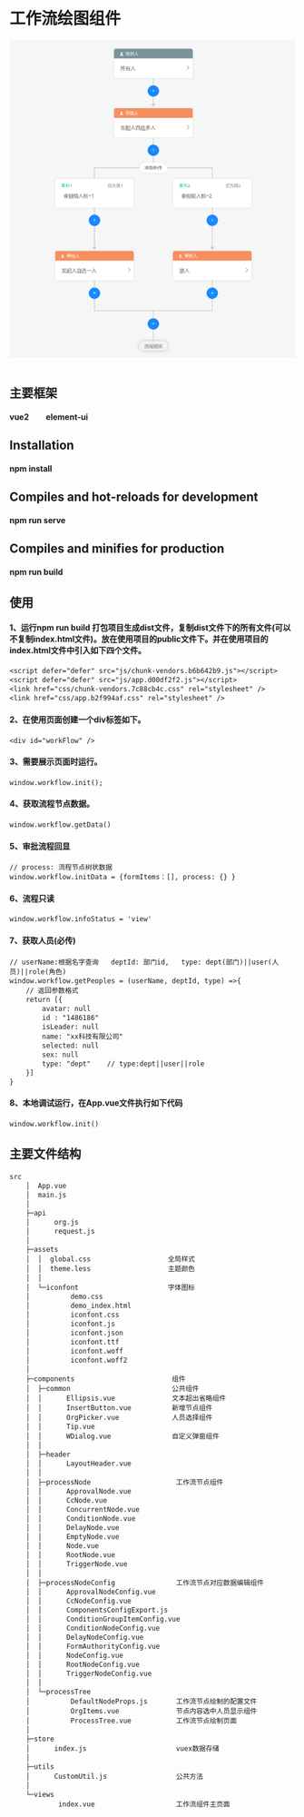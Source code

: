 # 工作流绘图组件
![img.png](img.png)
```aidl

``` 
## 主要框架  

#### vue2 &nbsp;&nbsp;&nbsp;&nbsp;&nbsp;&nbsp;&nbsp; element-ui    

## Installation  

#### npm install

## Compiles and hot-reloads for development

#### npm run serve

## Compiles and minifies for production

#### npm run build

## 使用
 
#### 1、运行npm run build 打包项目生成dist文件，复制dist文件下的所有文件(可以不复制index.html文件)。放在使用项目的public文件下。并在使用项目的index.html文件中引入如下四个文件。
 
```
<script defer="defer" src="js/chunk-vendors.b6b642b9.js"></script>
<script defer="defer" src="js/app.d00df2f2.js"></script>
<link href="css/chunk-vendors.7c88cb4c.css" rel="stylesheet" />
<link href="css/app.b2f994af.css" rel="stylesheet" />
```
#### 2、在使用页面创建一个div标签如下。
 ```
<div id="workFlow" />
 ```
#### 3、需要展示页面时运行。
 ```
window.workflow.init();
 ```
#### 4、获取流程节点数据。
 ```
window.workflow.getData()
 ```

#### 5、审批流程回显
```
// process: 流程节点树状数据
window.workflow.initData = {formItems：[], process: {} }
```

#### 6、流程只读
```
window.workflow.infoStatus = 'view'
```

#### 7、获取人员(必传)
```
// userName:根据名字查询   deptId: 部门id,   type: dept(部门)||user(人员)||role(角色)
window.workflow.getPeoples = (userName, deptId, type) =>{
    // 返回参数格式
    return [{
        avatar: null
        id : "1486186"
        isLeader: null
        name: "xx科技有限公司"
        selected: null
        sex: null
        type: "dept"    // type:dept||user||role
    }]
}
```
#### 8、本地调试运行，在App.vue文件执行如下代码
```
window.workflow.init()
```

## 主要文件结构
```
src
    │  App.vue
    │  main.js
    │  
    ├─api
    │      org.js
    │      request.js
    │      
    ├─assets                          
    │  │  global.css                   全局样式
    │  │  theme.less                   主题颜色
    │  │  
    │  └─iconfont                      字体图标
    │          demo.css
    │          demo_index.html
    │          iconfont.css
    │          iconfont.js
    │          iconfont.json
    │          iconfont.ttf
    │          iconfont.woff
    │          iconfont.woff2
    │          
    ├─components                        组件
    │  ├─common                         公共组件
    │  │      Ellipsis.vue              文本超出省略组件
    │  │      InsertButton.vue          新增节点组件
    │  │      OrgPicker.vue             人员选择组件
    │  │      Tip.vue                   
    │  │      WDialog.vue               自定义弹窗组件
    │  │      
    │  ├─header
    │  │      LayoutHeader.vue
    │  │      
    │  ├─processNode                     工作流节点组件
    │  │      ApprovalNode.vue
    │  │      CcNode.vue
    │  │      ConcurrentNode.vue
    │  │      ConditionNode.vue
    │  │      DelayNode.vue
    │  │      EmptyNode.vue
    │  │      Node.vue
    │  │      RootNode.vue
    │  │      TriggerNode.vue
    │  │      
    │  ├─processNodeConfig               工作流节点对应数据编辑组件
    │  │      ApprovalNodeConfig.vue
    │  │      CcNodeConfig.vue
    │  │      ComponentsConfigExport.js
    │  │      ConditionGroupItemConfig.vue
    │  │      ConditionNodeConfig.vue
    │  │      DelayNodeConfig.vue
    │  │      FormAuthorityConfig.vue
    │  │      NodeConfig.vue
    │  │      RootNodeConfig.vue
    │  │      TriggerNodeConfig.vue
    │  │      
    │  └─processTree
    │          DefaultNodeProps.js       工作流节点绘制的配置文件
    │          OrgItems.vue              节点内容选中人员显示组件
    │          ProcessTree.vue           工作流节点绘制页面
    │          
    ├─store
    │      index.js                      vuex数据存储
    │      
    ├─utils
    │      CustomUtil.js                 公共方法
    │      
    └─views
            index.vue                    工作流组件主页面
```